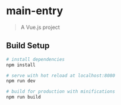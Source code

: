 # main-entry

> A Vue.js project

## Build Setup

``` bash
# install dependencies
npm install

# serve with hot reload at localhost:8080
npm run dev

# build for production with minifications
npm run build
```